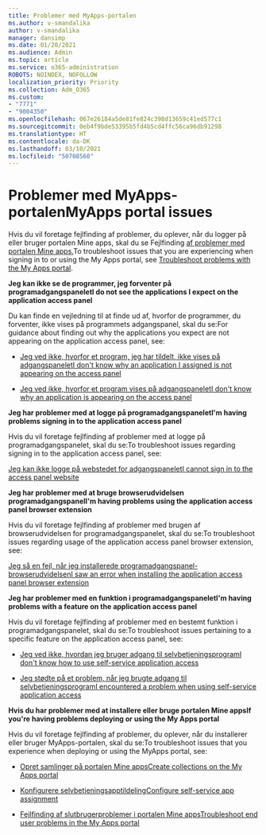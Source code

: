 ```yaml
---
title: Problemer med MyApps-portalen
ms.author: v-smandalika
author: v-smandalika
manager: dansimp
ms.date: 01/20/2021
ms.audience: Admin
ms.topic: article
ms.service: o365-administration
ROBOTS: NOINDEX, NOFOLLOW
localization_priority: Priority
ms.collection: Adm_O365
ms.custom:
- "7771"
- "9004350"
ms.openlocfilehash: 067e26184a5de81fe824c398d13659c41ed577c1
ms.sourcegitcommit: 0eb4f9bde53395b5fd4b5cd4ffc56ca96db91298
ms.translationtype: HT
ms.contentlocale: da-DK
ms.lasthandoff: 03/10/2021
ms.locfileid: "50708560"
---
```

# <a name="myapps-portal-issues"></a><span data-ttu-id="5c2bd-102">Problemer med MyApps-portalen</span><span class="sxs-lookup"><span data-stu-id="5c2bd-102">MyApps portal issues</span></span>

<span data-ttu-id="5c2bd-103">Hvis du vil foretage fejlfinding af problemer, du oplever, når du logger på eller bruger portalen Mine apps, skal du se Fejlfinding [af problemer med portalen Mine apps.](https://docs.microsoft.com/azure/active-directory/user-help/my-apps-portal-end-user-troubleshoot)</span><span class="sxs-lookup"><span data-stu-id="5c2bd-103">To troubleshoot issues that you are experiencing when signing in to or using the My Apps portal, see [Troubleshoot problems with the My Apps portal](https://docs.microsoft.com/azure/active-directory/user-help/my-apps-portal-end-user-troubleshoot).</span></span>

<span data-ttu-id="5c2bd-104">**Jeg kan ikke se de programmer, jeg forventer på programadgangspanelet**</span><span class="sxs-lookup"><span data-stu-id="5c2bd-104">**I do not see the applications I expect on the application access panel**</span></span>

<span data-ttu-id="5c2bd-105">Du kan finde en vejledning til at finde ud af, hvorfor de programmer, du forventer, ikke vises på programmets adgangspanel, skal du se:</span><span class="sxs-lookup"><span data-stu-id="5c2bd-105">For guidance about finding out why the applications you expect are not appearing on the application access panel, see:</span></span>

- [<span data-ttu-id="5c2bd-106">Jeg ved ikke, hvorfor et program, jeg har tildelt, ikke vises på adgangspanelet</span><span class="sxs-lookup"><span data-stu-id="5c2bd-106">I don't know why an application I assigned is not appearing on the access panel</span></span>](https://docs.microsoft.com/azure/active-directory/manage-apps/application-sign-in-other-problem-access-panel)
     
- [<span data-ttu-id="5c2bd-107">Jeg ved ikke, hvorfor et program vises på adgangspanelet</span><span class="sxs-lookup"><span data-stu-id="5c2bd-107">I don't know why an application is appearing on the access panel</span></span>](https://docs.microsoft.com/azure/active-directory/manage-apps/application-sign-in-other-problem-access-panel)

<span data-ttu-id="5c2bd-108">**Jeg har problemer med at logge på programadgangspanelet**</span><span class="sxs-lookup"><span data-stu-id="5c2bd-108">**I'm having problems signing in to the application access panel**</span></span>

<span data-ttu-id="5c2bd-109">Hvis du vil foretage fejlfinding af problemer med at logge på programadgangspanelet, skal du se:</span><span class="sxs-lookup"><span data-stu-id="5c2bd-109">To troubleshoot issues regarding signing in to the application access panel, see:</span></span>

[<span data-ttu-id="5c2bd-110">Jeg kan ikke logge på webstedet for adgangspanelet</span><span class="sxs-lookup"><span data-stu-id="5c2bd-110">I cannot sign in to the access panel website</span></span>](https://docs.microsoft.com/azure/active-directory/manage-apps/application-sign-in-other-problem-access-panel)

<span data-ttu-id="5c2bd-111">**Jeg har problemer med at bruge browserudvidelsen programadgangspanel**</span><span class="sxs-lookup"><span data-stu-id="5c2bd-111">**I'm having problems using the application access panel browser extension**</span></span>

<span data-ttu-id="5c2bd-112">Hvis du vil foretage fejlfinding af problemer med brugen af browserudvidelsen for programadgangspanelet, skal du se:</span><span class="sxs-lookup"><span data-stu-id="5c2bd-112">To troubleshoot issues regarding usage of the application access panel browser extension, see:</span></span>

[<span data-ttu-id="5c2bd-113">Jeg så en fejl, når jeg installerede programadgangspanel-browserudvidelsen</span><span class="sxs-lookup"><span data-stu-id="5c2bd-113">I saw an error when installing the application access panel browser extension</span></span>](https://docs.microsoft.com/azure/active-directory/application-access-panel-extension-problem-installing/)

<span data-ttu-id="5c2bd-114">**Jeg har problemer med en funktion i programadgangspanelet**</span><span class="sxs-lookup"><span data-stu-id="5c2bd-114">**I'm having problems with a feature on the application access panel**</span></span>

<span data-ttu-id="5c2bd-115">Hvis du vil foretage fejlfinding af problemer med en bestemt funktion i programadgangspanelet, skal du se:</span><span class="sxs-lookup"><span data-stu-id="5c2bd-115">To troubleshoot issues pertaining to a specific feature on the application access panel, see:</span></span>

- [<span data-ttu-id="5c2bd-116">Jeg ved ikke, hvordan jeg bruger adgang til selvbetjeningsprogram</span><span class="sxs-lookup"><span data-stu-id="5c2bd-116">I don't know how to use self-service application access</span></span>](https://docs.microsoft.com/azure/active-directory/manage-apps/access-panel-manage-self-service-access) 

- [<span data-ttu-id="5c2bd-117">Jeg stødte på et problem, når jeg brugte adgang til selvbetjeningsprogram</span><span class="sxs-lookup"><span data-stu-id="5c2bd-117">I encountered a problem when using self-service application access</span></span>](https://docs.microsoft.com/azure/active-directory/manage-apps/access-panel-manage-self-service-access)
    
<span data-ttu-id="5c2bd-118">**Hvis du har problemer med at installere eller bruge portalen Mine apps**</span><span class="sxs-lookup"><span data-stu-id="5c2bd-118">**If you're having problems deploying or using the My Apps portal**</span></span>

<span data-ttu-id="5c2bd-119">Hvis du vil foretage fejlfinding af problemer, du oplever, når du installerer eller bruger MyApps-portalen, skal du se:</span><span class="sxs-lookup"><span data-stu-id="5c2bd-119">To troubleshoot issues that you experience when deploying or using the MyApps portal, see:</span></span>

- [<span data-ttu-id="5c2bd-120">Opret samlinger på portalen Mine apps</span><span class="sxs-lookup"><span data-stu-id="5c2bd-120">Create collections on the My Apps portal</span></span>](https://docs.microsoft.com/azure/active-directory/manage-apps/access-panel-collections) 
    
- [<span data-ttu-id="5c2bd-121">Konfigurere selvbetjeningsapptildeling</span><span class="sxs-lookup"><span data-stu-id="5c2bd-121">Configure self-service app assignment</span></span>](https://docs.microsoft.com/azure/active-directory/manage-apps/manage-self-service-access)
     
- [<span data-ttu-id="5c2bd-122">Fejlfinding af slutbrugerproblemer i portalen Mine apps</span><span class="sxs-lookup"><span data-stu-id="5c2bd-122">Troubleshoot end user problems in the My Apps portal</span></span>](https://docs.microsoft.com/azure/active-directory/user-help/my-apps-portal-end-user-troubleshoot)



